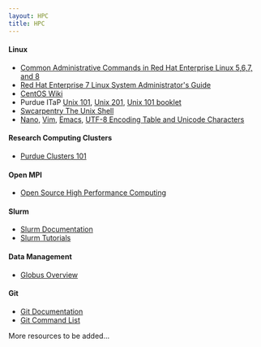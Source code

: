 ```yaml
---
layout: HPC
title: HPC
---
```


<h4>Linux</h4>
<ul>

<li>
<a href="https://access.redhat.com/articles/1189123" target="_blank">Common Administrative Commands in Red Hat Enterprise Linux 5,6,7, and 8</a>
</li>

<li>
<a href="https://access.redhat.com/documentation/en-us/red_hat_enterprise_linux/7/pdf/system_administrators_guide/Red_Hat_Enterprise_Linux-7-System_Administrators_Guide-en-US.pdf" target="_blank">Red Hat Enterprise 7 Linux System Administrator's Guide</a>
</li>

<li>
<a href="https://wiki.centos.org/FrontPage" target="_blank">CentOS Wiki</a>
</li>

<li>
Purdue ITaP <a href="https://www.rcac.purdue.edu/training/unix101/" target="_blank">Unix 101</a>, <a href="https://www.rcac.purdue.edu/training/unix201/" target="_blank">Unix 201</a>, <a href="https://www.rcac.purdue.edu/training/unix101/unix101_booklet.pdf" target="_blank">Unix 101 booklet</a>
</li>

<li>
<a href="https://swcarpentry.github.io/shell-novice/" target="_blank">Swcarpentry The Unix Shell</a>
</li>

<li>
<a href="https://www.nano-editor.org/dist/latest/nano.html" target="_blank">Nano</a>,
<a href="https://vimhelp.org" target="_blank">Vim</a>,
<a href="https://gnu.org/software/emacs/manual/html_node/emacs/index.html" target="_blank">Emacs</a>,
<a href="https://www.utf8-chartable.de" target="_blank">UTF-8 Encoding Table and Unicode Characters</a>
</li>

</ul>



<h4>Research Computing Clusters</h4>
<ul>
<li><a href="https://www.rcac.purdue.edu/training/clusters101/" target="_blank">Purdue Clusters 101</a>
</li>
</ul>

<h4>Open MPI</h4>
<ul>
<li><a href="https://www.open-mpi.org" target="_blank">Open Source High Performance Computing</a>
</li>
</ul>

<h4>Slurm</h4>
<ul>
<li>
<a href="https://slurm.schedmd.com/documentation.html" target="_blank">Slurm Documentation</a>
</li>
<li>
<a href="https://slurm.schedmd.com/tutorials.html" target="_blank">Slurm Tutorials</a>
</li>
</ul>

<h4>Data Management</h4>
<ul>
<li><a href="https://www.rcac.purdue.edu/training/globus/" target="_blank">Globus Overview</a>
</li>
</ul>

<h4>Git</h4>
<ul>
<li>
<a href="https://git-scm.com/doc" target="_blank">Git Documentation</a>
</li>
<li>
<a href="https://education.github.com/git-cheat-sheet-education.pdf" target="_blank">Git Command List</a>
</li>
</ul>

More resources to be added...
